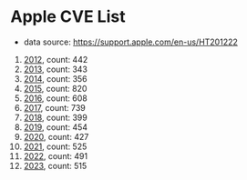 # Apple CVE List
* data source: https://support.apple.com/en-us/HT201222

1. [2012](2012.json), count: 442
2. [2013](2013.json), count: 343
3. [2014](2014.json), count: 356
4. [2015](2015.json), count: 820
5. [2016](2016.json), count: 608
6. [2017](2017.json), count: 739
7. [2018](2018.json), count: 399
8. [2019](2019.json), count: 454
9. [2020](./2020/), count: 427
10. [2021](./2021/), count: 525
11. [2022](./2022/), count: 491
12. [2023](./2023/), count: 515
